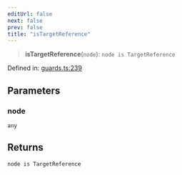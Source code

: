 ```yaml
---
editUrl: false
next: false
prev: false
title: "isTargetReference"
---
```


> **isTargetReference**(`node`): `node is TargetReference`

Defined in: [guards.ts:239](https://github.com/rcs-agents/rcs-lang/blob/87d9b510946a70cf66b4d271e76c67f8499b8d1d/packages/ast/src/guards.ts#L239)

## Parameters

### node

`any`

## Returns

`node is TargetReference`

